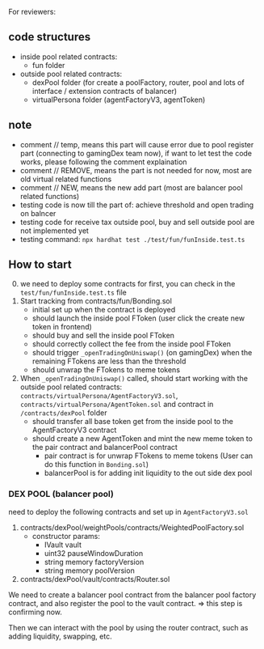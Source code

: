 For reviewers:

## code structures
- inside pool related contracts:
  - fun folder 
- outside pool related contracts:
  - dexPool folder (for create a poolFactory, router, pool and lots of interface / extension contracts of balancer)
  - virtualPersona folder (agentFactoryV3, agentToken)

## note
- comment // temp, means this part will cause error due to pool register part (connecting to gamingDex team now), if want to let test the code works, please following the comment explaination
- comment // REMOVE, means the part is not needed for now, most are old virtual related functions
- comment // NEW, means the new add part (most are balancer pool related functions)
- testing code is now till the part of: achieve threshold and open trading on balncer
- testing code for receive tax outside pool, buy and sell outside pool are not implemented yet
- testing command: `npx hardhat test ./test/fun/funInside.test.ts`

## How to start
0. we need to deploy some contracts for first, you can check in the `test/fun/funInside.test.ts` file
1. Start tracking from contracts/fun/Bonding.sol 
   - initial set up when the contract is deployed
   - should launch the inside pool FToken (user click the create new token in frontend)
   - should buy and sell the inside pool FToken
   - should correctly collect the fee from the inside pool FToken
   - should trigger `_openTradingOnUniswap()` (on gamingDex) when the remaining FTokens are less than the threshold
   - should unwrap the FTokens to meme tokens
2. When `_openTradingOnUniswap()` called, should start working with the outside pool related contracts: `contracts/virtualPersona/AgentFactoryV3.sol`, `contracts/virtualPersona/AgentToken.sol` and contract in `/contracts/dexPool` folder
   - should transfer all base token get from the inside pool to the AgentFactoryV3 contract
   - should create a new AgentToken and mint the new meme token to the pair contract and balancerPool contract
     - pair contract is for unwrap FTokens to meme tokens (User can do this function in `Bonding.sol`)
     - balancerPool is for adding init liquidity to the out side dex pool
  
### DEX POOL (balancer pool)
need to deploy the following contracts and set up in `AgentFactoryV3.sol`
1. contracts/dexPool/weightPools/contracts/WeightedPoolFactory.sol
   - constructor params:
     - IVault vault
     - uint32 pauseWindowDuration
     - string memory factoryVersion
     - string memory poolVersion
2. contracts/dexPool/vault/contracts/Router.sol

We need to create a balancer pool contract from the balancer pool factory contract, and also register the pool to the vault contract. => this step is confirming now.

Then we can interact with the pool by using the router contract, such as adding liquidity, swapping, etc.

